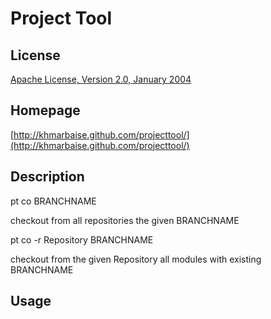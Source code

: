 Project Tool
============


License
-------
[Apache License, Version 2.0, January 2004](http://www.apache.org/licenses/)

Homepage
--------
[http://khmarbaise.github.com/projecttool/](http://khmarbaise.github.com/projecttool/)

Description
-----------

pt co BRANCHNAME

checkout from all repositories the given BRANCHNAME

pt co -r Repository BRANCHNAME

checkout from the given Repository all modules with existing BRANCHNAME



Usage
-----

